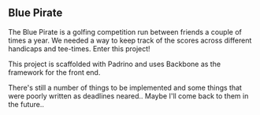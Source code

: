 ## Blue Pirate
The Blue Pirate is a golfing competition run between friends a couple of times a year. We needed a way to keep track of the scores across different handicaps and tee-times. Enter this project!

This project is scaffolded with Padrino and uses Backbone as the framework for the front end.

There's still a number of things to be implemented and some things that were poorly written as deadlines neared.. Maybe I'll come back to them in the future..